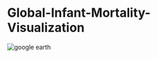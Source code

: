 # Global-Infant-Mortality-Visualization
![google earth](https://user-images.githubusercontent.com/20656587/35551682-d6f72ca2-0555-11e8-9cd6-d561c4dd8c2e.jpg)
